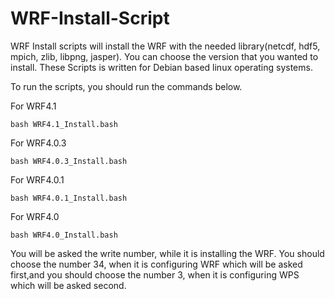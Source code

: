 # WRF-Install-Script


WRF Install scripts will install the WRF with the needed library(netcdf, hdf5, mpich, zlib, libpng, jasper). You can choose the version that you wanted to install. These Scripts is written for Debian based linux operating systems.

To run the scripts, you should run the commands below.

For WRF4.1

```
bash WRF4.1_Install.bash
```

For WRF4.0.3

```
bash WRF4.0.3_Install.bash
```

For WRF4.0.1

```
bash WRF4.0.1_Install.bash
```


For WRF4.0

```
bash WRF4.0_Install.bash
```



You will be asked the write number, while it is installing the WRF. You should choose the number 34, when it is configuring WRF which will be asked first,and you should choose the number 3, when it is configuring WPS which will be asked second.
